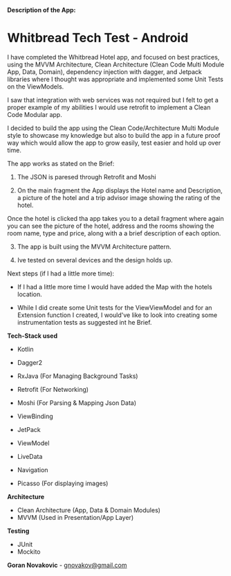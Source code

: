 
**Description of the App:** 


# Whitbread Tech Test - Android

I have completed the Whitbread Hotel app, and focused on best practices, using the MVVM Architecture, Clean Architecture (Clean Code Multi Module App, Data, Domain), dependency injection with dagger, and Jetpack libraries where I thought was appropriate and implemented some Unit Tests on the ViewModels.

I saw that integration with web services was not required but I felt to get a proper example of my abilities I would use retrofit to implement a Clean Code Modular app.

I decided to build the app using the Clean Code/Architecture Multi Module style to showcase my knowledge but also to build the app in a future proof way which would allow the app to grow easily, test easier and hold up over time.


The app works as stated on the Brief:


1.  The JSON is paresed through Retrofit and Moshi

2. On the main fragment the App displays the Hotel name and Description, a picture of the hotel and a trip advisor image showing the rating of the hotel.

Once the hotel is clicked tha app takes you to a detail fragment where again you can see the picture of the hotel, address and the rooms showing the room name, type and price, along with a a brief description of each option.

3. The app is built using the MVVM Architecture pattern.

4. Ive tested on several devices and the design holds up.

Next steps (if I had a little more time):

- If I had a little more time I would have added the Map with the hotels location.

- While I did create some Unit tests for the ViewViewModel and for an Extension function I created, I would've like to look into creating some instrumentation tests as suggested int he Brief.



**Tech-Stack used**

-   Kotlin
-   Dagger2
-   RxJava (For Managing Background Tasks)
-   Retrofit (For Networking)
-   Moshi (For Parsing & Mapping Json Data)
-   ViewBinding
-   JetPack

-   ViewModel
-   LiveData
-   Navigation

-   Picasso (For displaying images)

**Architecture**

-   Clean Architecture (App, Data & Domain Modules)
-   MVVM (Used in Presentation/App Layer)

**Testing**

-   JUnit
-   Mockito


**Goran Novakovic** - gnovakov@gmail.com
